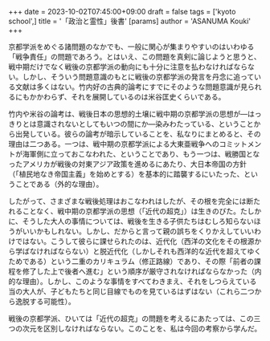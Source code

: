 +++
date = 2023-10-02T07:45:00+09:00
draft = false
tags = ['kyoto school',]
title = '「政治と霊性」後書'
[params]
  author = 'ASANUMA Kouki'
+++

京都学派をめぐる諸問題のなかでも、一般に関心が集まりやすいのはいわゆる「戦争責任」の問題であろう。とはいえ、この問題を真剣に論じようと思うと、戦中期だけでなく戦後の京都学派の動向にも十分に注意を払わなければならない。しかし、そういう問題意識のもとに戦後の京都学派の発言を丹念に追っている文献は多くはない。竹内好の古典的論考にすでにそのような問題意識が見られるにもかかわらず、それを展開しているのは米谷匡史くらいである。

竹内や米谷の論考は、戦後日本の思想的土壌に戦中期の京都学派の思想が—はっきりとは意識されないとしてもいつの間にか—染みわたっている、ということから出発している。彼らの論考が暗示していることを、私なりにまとめると、その理由は二つある。一つは、戦中期の京都学派による大東亜戦争へのコミットメントが海軍側に立っておこなわれた、ということであり、もう一つは、戦勝国となったアメリカが戦後の対東アジア政策を進めるにあたり、大日本帝国の方針（「植民地なき帝国主義」を始めとする）を基本的に踏襲するにいたった、ということである（外的な理由）。

したがって、さまざまな戦後処理はおこなわれはしたが、その根を完全には断たれることなく、戦中期の京都学派の思想（「近代の超克」）は生きのびた。たしかに、そうした大人の事情については、戦後を生きる子供たちはむしろ知らないほうがいいかもしれない。しかし、だからと言って親の誤ちをくりかえしていいわけではない。こうして彼らに課せられたのは、近代化（西洋の文化をその根源から学ばなければならない）と脱近代化（しかしそれも西洋的な近代を超えてゆくためである）という二重のカリキュラム（修正路線）であり、その際「前者の課程を修了した上で後者へ進む」という順序が厳守されなければならなかった（内的な理由）。しかし、このような事情をすべてわきまえ、それをしつらえている当の大人が、子どもたちと同じ目線でものを見ているはずはない（これら二つから逸脱する可能性）。

戦後の京都学派、ひいては「近代の超克」の問題を考えるにあたっては、この三つの次元を区別しなければならない。このことを、私は今回の考察から学んだ。
